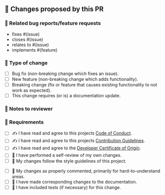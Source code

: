 <!--
  🙏 Thanks for submitting a pull request to autodelete-docker! Please make sure to read our
  Contributing Guidelines, and Code of Conduct.

  ❌ You can remove any sections of this template that are not applicable to your PR.
-->

## 🚀 Changes proposed by this PR

<!-- REQUIRED:
  Please include a summary of the change and which issue is fixed, or what feature is
  implemented. Include relevant motivation and context.
-->


### 🔗 Related bug reports/feature requests

<!--
  Does this PR relate to any bug reports and/or feature requests? Some examples:
  ❌ Remove section if there are no existing requests and/or issues.
-->
- fixes #(issue)
- closes #(issue)
- relates to #(issue)
- implements #(feature)

### 🧰 Type of change

<!-- REQUIRED: Please mark which one applies to this change, ❌ remove the others. -->
- [ ] Bug fix (non-breaking change which fixes an issue).
- [ ] New feature (non-breaking change which adds functionality).
- [ ] Breaking change (fix or feature that causes existing functionality to not work as expected).
- [ ] This change requires (or is) a documentation update.

### 📝 Notes to reviewer

<!--
  If needed, leave any special pointers for reviewing or testing your PR. If necessary,
  include things like screenshots (where beneficial), to help demonstrate the changes.
-->

### 🤝 Requirements

- [ ] ✍ I have read and agree to this projects [Code of Conduct](../../blob/master/.github/CODE_OF_CONDUCT.md).
- [ ] ✍ I have read and agree to this projects [Contribution Guidelines](../../blob/master/.github/CONTRIBUTING.md).
- [ ] ✍ I have read and agree to the [Developer Certificate of Origin](https://developercertificate.org/).
- [ ] 🔎 I have performed a self-review of my own changes.
- [ ] 🎨 My changes follow the style guidelines of this project.
<!-- Include the below if this is a code change, if just documentation, ❌ remove this section. -->
- [ ] 💬 My changes as properly commented, primarily for hard-to-understand areas.
- [ ] 📝 I have made corresponding changes to the documentation.
- [ ] 🧪 I have included tests (if necessary) for this change.
